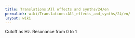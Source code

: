 ```yaml
---
title: Translations:All effects and synths/24/en
permalink: wiki/Translations:All_effects_and_synths/24/en/
layout: wiki
---
```


Cutoff as Hz. Resonance from 0 to 1
